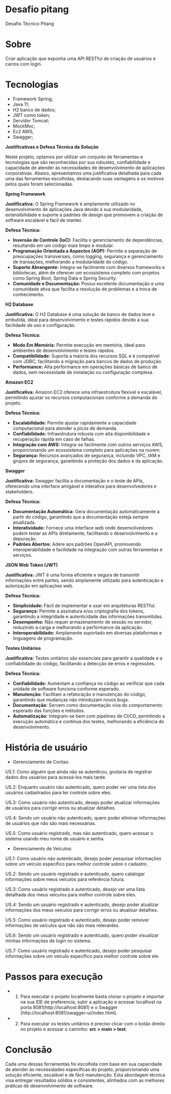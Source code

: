 
# Desafio pitang
 Desafio Técnico Pitang

# Sobre

 Criar aplicação que exponha uma API RESTful de criação de usuários e carros com login.
 
# Tecnologias

- Framework Spring;
- Java 11;
- H2 banco de dados;
- JWT como token;
- Servidor Tomcat;
- MockMvc;
- Ec2 AWS;
- Swagger;

**Justificativas e Defesa Técnica da Solução**

Neste projeto, optamos por utilizar um conjunto de ferramentas e tecnologias que são reconhecidas por sua robustez, confiabilidade e capacidade de atender às necessidades de desenvolvimento de aplicações corporativas. Abaixo, apresentamos uma justificativa detalhada para cada uma das ferramentas escolhidas, destacando suas vantagens e os motivos pelos quais foram selecionadas.



 **Spring Framework**


**Justificativa:** O Spring Framework é amplamente utilizado no desenvolvimento de aplicações Java devido à sua modularidade, extensibilidade e suporte a padrões de design que promovem a criação de software escalável e fácil de manter.

**Defesa Técnica:**
- **Inversão de Controle (IoC):** Facilita o gerenciamento de dependências, resultando em um código mais limpo e modular.
- **Programação Orientada a Aspectos (AOP):** Permite a separação de preocupações transversais, como logging, segurança e gerenciamento de transações, melhorando a modularidade do código.
- **Suporte Abrangente:** Integra-se facilmente com diversos frameworks e bibliotecas, além de oferecer um ecossistema completo com projetos como Spring Boot, Spring Data e Spring Security.
- **Comunidade e Documentação:** Possui excelente documentação e uma comunidade ativa que facilita a resolução de problemas e a troca de conhecimento.




 **H2 Database**


**Justificativa:** O H2 Database é uma solução de banco de dados leve e embutida, ideal para desenvolvimento e testes rápidos devido à sua facilidade de uso e configuração.

**Defesa Técnica:**
- **Modo Em Memória:** Permite execução em memória, ideal para ambientes de desenvolvimento e testes rápidos.
- **Compatibilidade:** Suporta a maioria dos recursos SQL e é compatível com JDBC, facilitando a migração para bancos de dados de produção.
- **Performance:** Alta performance em operações básicas de banco de dados, sem necessidade de instalação ou configuração complexa.





**Amazon EC2**


**Justificativa:** Amazon EC2 oferece uma infraestrutura flexível e escalável, permitindo ajustar os recursos computacionais conforme a demanda do projeto.

**Defesa Técnica:**
- **Escalabilidade:** Permite ajustar rapidamente a capacidade computacional para atender a picos de demanda.
- **Confiabilidade:** Infraestrutura robusta com alta disponibilidade e recuperação rápida em caso de falhas.
- **Integração com AWS:** Integra-se facilmente com outros serviços AWS, proporcionando um ecossistema completo para aplicações na nuvem.
- **Segurança:** Recursos avançados de segurança, incluindo VPC, IAM e grupos de segurança, garantindo a proteção dos dados e da aplicação.

**Swagger**


**Justificativa:** Swagger facilita a documentação e o teste de APIs, oferecendo uma interface amigável e interativa para desenvolvedores e stakeholders.

**Defesa Técnica:**
- **Documentação Automática:** Gera documentação automaticamente a partir do código, garantindo que a documentação esteja sempre atualizada.
- **Interatividade:** Fornece uma interface web onde desenvolvedores podem testar as APIs diretamente, facilitando o desenvolvimento e a depuração.
- **Padrões Abertos:** Adere aos padrões OpenAPI, promovendo interoperabilidade e facilidade na integração com outras ferramentas e serviços.

**JSON Web Token (JWT)**



**Justificativa:** JWT é uma forma eficiente e segura de transmitir informações entre partes, sendo amplamente utilizado para autenticação e autorização em aplicações web.

**Defesa Técnica:**
- **Simplicidade:** Fácil de implementar e usar em arquiteturas RESTful.
- **Segurança:** Permite a assinatura e/ou criptografia dos tokens, garantindo a integridade e autenticidade das informações transmitidas.
- **Desempenho:** Não requer armazenamento de sessão no servidor, reduzindo a carga e melhorando a performance da aplicação.
- **Interoperabilidade:** Amplamente suportado em diversas plataformas e linguagens de programação.

**Testes Unitários**



**Justificativa:** Testes unitários são essenciais para garantir a qualidade e a confiabilidade do código, facilitando a detecção de erros e regressões.

**Defesa Técnica:**
- **Confiabilidade:** Aumentam a confiança no código ao verificar que cada unidade de software funciona conforme esperado.
- **Manutenção:** Facilitam a refatoração e manutenção do código, garantindo que mudanças não introduzam novos bugs.
- **Documentação:** Servem como documentação viva do comportamento esperado das funções e métodos.
- **Automatização:** Integram-se bem com pipelines de CI/CD, permitindo a execução automática e contínua dos testes, melhorando a eficiência do desenvolvimento.
 
# História de usuário
 
- Gerenciamento de Contas:

US.1: Como alguém que ainda não se autenticou, gostaria de registrar dados dos usuários para acessá-los mais tarde.

US.2: Enquanto usuário não autenticado, quero poder ver uma lista dos usuários cadastrados para ter controle sobre eles.

US.3: Como usuário não autenticado, desejo poder atualizar informações de usuários para corrigir erros ou atualizar detalhes.

US.4: Sendo um usuário não autenticado, quero poder eliminar informações de usuários que não são mais necessárias.

US.5: Como usuário registrado, mas não autenticado, quero acessar o sistema usando meu nome de usuário e senha.

- Gerenciamento de Veículos:

US.1: Como usuário não autenticado, desejo poder pesquisar informações sobre um veículo específico para melhor controle sobre o cadastro.

US.2: Sendo um usuário registrado e autenticado, quero catalogar informações sobre meus veículos para referência futura.

US.3: Como usuário registrado e autenticado, desejo ver uma lista detalhada dos meus veículos para melhor controle sobre eles.

US.4: Sendo um usuário registrado e autenticado, desejo poder atualizar informações dos meus veículos para corrigir erros ou atualizar detalhes.

US.5: Como usuário registrado e autenticado, desejo poder remover informações de veículos que não são mais relevantes.

US.6: Sendo um usuário registrado e autenticado, quero poder visualizar minhas informações de login no sistema.

US.7: Como usuário registrado e autenticado, desejo poder pesquisar informações sobre um veículo específico para melhor controle sobre ele.







# Passos para execução

- 1. Para executar o projeto localmente basta clonar o projeto e importar na sua IDE de preferencia, subir a aplicação e acessar localhost na porta 8081(http://localhost:8081) e o Swagger (http://localhost:8081/swagger-ui/index.html). 

 - 2. Para executar os testes unitários é preciso clicar com o botão direito no projeto e acessar o caminho: **src > main > test**.


# Conclusão

Cada uma dessas ferramentas foi escolhida com base em sua capacidade de atender às necessidades específicas do projeto, proporcionando uma solução eficiente, escalável e de fácil manutenção. Esta abordagem técnica visa entregar resultados sólidos e consistentes, alinhados com as melhores práticas de desenvolvimento de software.